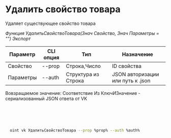 ﻿---
sidebar_position: 4
---

# Удалить свойство товара
 Удаляет существующее свойство товара


*Функция УдалитьСвойствоТовара(Знач Свойство, Знач Параметры = "") Экспорт*

  | Параметр | CLI опция | Тип | Назначение |
  |-|-|-|-|
  | Свойство | --prop | Строка,Число | ID свойства |
  | Параметры | --auth | Структура из Строка | JSON авторизации или путь к .json |

  
  Вовзращаемое значение:   Соответствие Из КлючИЗначение - сериализованный JSON ответа от VK 

```bsl title="Пример кода"
	

	
```

```sh title="Пример команд CLI"
    
  oint vk УдалитьСвойствоТовара --prop %prop% --auth %auth%

```


```json title="Результат"



```
